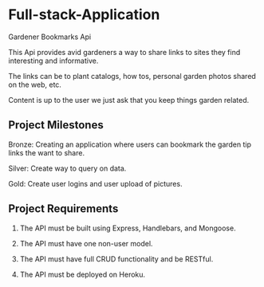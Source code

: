 # Full-stack-Application

Gardener Bookmarks Api

This Api provides avid gardeners a way to share links to sites they find interesting and informative.

The links can be to plant catalogs, how tos, personal garden photos shared on the web, etc.

Content is up to the user we just ask that you keep things garden related.

## Project Milestones

Bronze: Creating an application where users can bookmark the garden tip links the want to share.

Silver: Create way to query on data.

Gold: Create user logins and user upload of pictures.

## Project Requirements

1. The API must be built using Express, Handlebars, and Mongoose.

2. The API must have one non-user model.

3. The API must have full CRUD functionality and be RESTful.

4. The API must be deployed on Heroku.
